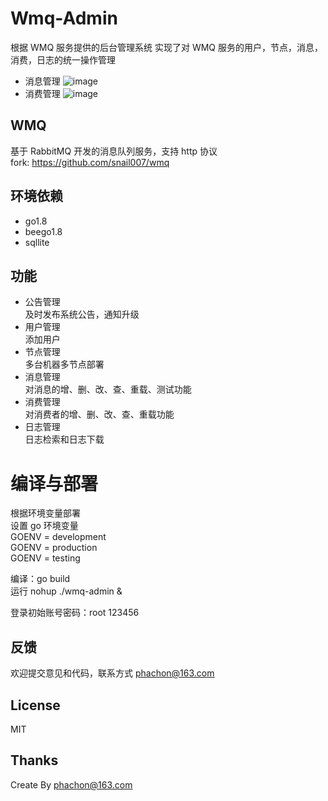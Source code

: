 # Wmq-Admin
根据 WMQ 服务提供的后台管理系统
实现了对 WMQ 服务的用户，节点，消息，消费，日志的统一操作管理

- 消息管理
![image](https://github.com/phachon/wmq-admin/blob/master/static/images/wiki/message.png)
- 消费管理
![image](https://github.com/phachon/wmq-admin/blob/master/static/images/wiki/consumer.png)

## WMQ
基于 RabbitMQ 开发的消息队列服务，支持 http 协议  
fork: https://github.com/snail007/wmq

## 环境依赖
- go1.8
- beego1.8
- sqllite

## 功能
- 公告管理  
及时发布系统公告，通知升级
- 用户管理  
添加用户
- 节点管理  
多台机器多节点部署
- 消息管理  
对消息的增、删、改、查、重载、测试功能
- 消费管理  
对消费者的增、删、改、查、重载功能
- 日志管理  
日志检索和日志下载

# 编译与部署

根据环境变量部署  
设置 go 环境变量  
GOENV = development  
GOENV = production  
GOENV = testing  

编译：go build  
运行 nohup ./wmq-admin &  

登录初始账号密码：root 123456

## 反馈

欢迎提交意见和代码，联系方式 phachon@163.com

## License

MIT

Thanks
---------
Create By phachon@163.com
